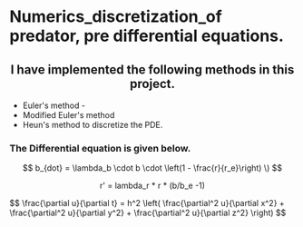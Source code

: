 <h1>Numerics_discretization_of predator, pre differential equations.</h1> 
<h2 align =center> I have implemented the following methods in this project. </h2> 

- Euler's method -
- Modified Euler's method
- Heun's method to discretize the PDE.
  
<h3> The Differential equation is given below. </h3>

<p align = center> $$ b_{dot} = \lambda_b \cdot b \cdot \left(1 - \frac{r}{r_e}\right) \) $$ </p>
<p align = center >  r' = lambda_r * r * (b/b_e -1) </p>

<p>
$$
\frac{\partial u}{\partial t} = h^2 \left( \frac{\partial^2 u}{\partial x^2} + \frac{\partial^2 u}{\partial y^2} + \frac{\partial^2 u}{\partial z^2} \right)
$$
</p>
